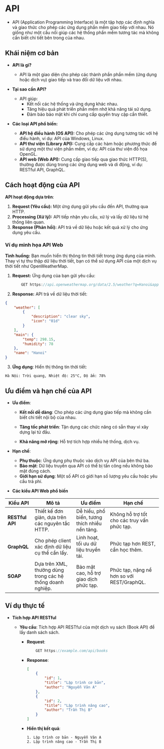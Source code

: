 # API

- API (Application Programming Interface) là một tập hợp các định nghĩa và giao thức cho phép các ứng dụng phần mềm giao tiếp với nhau. Nó giống như một cầu nối giúp các hệ thống phần mềm tương tác mà không cần biết chi tiết bên trong của nhau.

## Khái niệm cơ bản

- **API là gì?**
    - API là một giao diện cho phép các thành phần phần mềm (ứng dụng hoặc dịch vụ) giao tiếp và trao đổi dữ liệu với nhau.

- **Tại sao cần API?**
    - API giúp:
        - Kết nối các hệ thống và ứng dụng khác nhau.
        - Tăng hiệu quả phát triển phần mềm nhờ khả năng tái sử dụng.
        - Đảm bảo bảo mật khi chỉ cung cấp quyền truy cập cần thiết.

- **Các loại API phổ biến:**
  - **API hệ điều hành (OS API):** Cho phép các ứng dụng tương tác với hệ điều hành, ví dụ: API của Windows, Linux.
  - **API thư viện (Library API):** Cung cấp các hàm hoặc phương thức để sử dụng một thư viện phần mềm, ví dụ: API của thư viện đồ họa OpenGL.
  - **API web (Web API):** Cung cấp giao tiếp qua giao thức HTTP(S), thường được dùng trong các ứng dụng web và di động, ví dụ: RESTful API, GraphQL.

## Cách hoạt động của API

**API hoạt động dựa trên**:
1. **Request (Yêu cầu):** Một ứng dụng gửi yêu cầu đến API, thường qua HTTP.
2. **Processing (Xử lý):** API tiếp nhận yêu cầu, xử lý và lấy dữ liệu từ hệ thống liên quan.
3. **Response (Phản hồi):** API trả về dữ liệu hoặc kết quả xử lý cho ứng dụng yêu cầu.

### Ví dụ minh họa API Web

**Tình huống:** Bạn muốn hiển thị thông tin thời tiết trong ứng dụng của mình. Thay vì tự thu thập dữ liệu thời tiết, bạn có thể sử dụng API của một dịch vụ thời tiết như OpenWeatherMap.

1. **Request:** Ứng dụng của bạn gửi yêu cầu:

    ```javascript
        GET https://api.openweathermap.org/data/2.5/weather?q=Hanoi&appid=YOUR_API_KEY
    ```


2. **Response:** API trả về dữ liệu thời tiết:
```json
{
    "weather": [
        {
            "description": "clear sky",
            "icon": "01d"
        }
    ],
    "main": {
        "temp": 298.15,
        "humidity": 78
    },
    "name": "Hanoi"
}
```
3. **Ứng dụng**: Hiển thị thông tin thời tiết:
```less
Hà Nội: Trời quang, Nhiệt độ: 25°C, Độ ẩm: 78%
```

## Ưu điểm và hạn chế của API

- **Ưu điểm**:

    - **Kết nối dễ dàng**: Cho phép các ứng dụng giao tiếp mà không cần biết chi tiết nội bộ của nhau.
    
    - **Tăng tốc phát triển**: Tận dụng các chức năng có sẵn thay vì xây dựng lại từ đầu.
    
    - **Khả năng mở rộng**: Hỗ trợ tích hợp nhiều hệ thống, dịch vụ.

- **Hạn chế**:
    - **Phụ thuộc**: Ứng dụng phụ thuộc vào dịch vụ API của bên thứ ba.
    - **Bảo mật**: Dữ liệu truyền qua API có thể bị tấn công nếu không bảo mật đúng cách.
    - **Giới hạn sử dụng**: Một số API có giới hạn số lượng yêu cầu hoặc yêu cầu trả phí.


- **Các kiểu API Web phổ biến**

| Kiểu API    | Mô tả | Ưu điểm | Hạn chế |
|-------|-----------------------|--------------|--------------------|
| **RESTful API** | Thiết kế đơn giản, dựa trên các nguyên tắc HTTP.                   | Dễ hiểu, phổ biến, tương thích nhiều nền tảng.           | Không hỗ trợ tốt cho các truy vấn phức tạp.                 | 
| **GraphQL** | Cho phép client xác định dữ liệu cụ thể cần lấy.                  | Linh hoạt, tối ưu dữ liệu truyền tải. | Phức tạp hơn REST, cần học thêm. | 
| **SOAP**   | Dựa trên XML, thường dùng trong các hệ thống doanh nghiệp.               | Bảo mật cao, hỗ trợ giao dịch phức tạp.         | Phức tạp, nặng nề hơn so với REST/GraphQL.      | 

## Ví dụ thực tế
- **Tích hợp API RESTful**
    - **Yêu cầu**: Tích hợp API RESTful của một dịch vụ sách (Book API) để lấy danh sách sách.

        - **Request**:
            ```javascript
                GET https://example.com/api/books
            ```

        - **Response**:

            ```json
            [
                {
                    "id": 1,
                    "title": "Lập trình cơ bản",
                    "author": "Nguyễn Văn A"
                },
                {
                    "id": 2,
                    "title": "Lập trình nâng cao",
                    "author": "Trần Thị B"
                }
            ]
            ```

        - **Hiển thị kết quả**:

            ``` Danh sách sách:
            1. Lập trình cơ bản - Nguyễn Văn A
            2. Lập trình nâng cao - Trần Thị B
            ```
